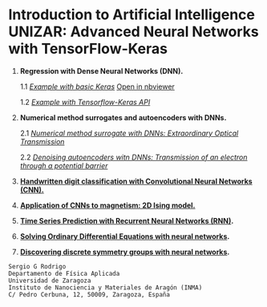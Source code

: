 # **Introduction to Artificial Intelligence UNIZAR: Advanced Neural Networks with TensorFlow-Keras**

1. **Regression with Dense Neural Networks (DNN).**
   
   1.1  *[Example with basic Keras](regression/ai_unizar_course_regression_1.ipynb)*
   [Open in nbviewer](https://nbviewer.jupyter.org/github/IrisFDTD/AI-UNIZAR-course/blob/master/ai_unizar_course_regression_1.ipynb)
   
   1.2  *[Example with Tensorflow-Keras API](regression/ai_unizar_course_regression_2.ipynb)*   
3. **Numerical method surrogates and autoencoders with DNNs.**
   
   2.1  *[Numerical method surrogate with DNNs: Extraordinary Optical Transmission](eot/ai_unizar_course_scattering.ipynb)*
   
   2.2  *[Denoising autoencoders witn DNNs: Transmission of an electron through a potential barrier](deltas/ai_unizar_course_deltas.ipynb)*
   
4. **[Handwritten digit classification with Convolutional Neural Networks (CNN).](minst/ai_unizar_course_classifying_digits_23-24.ipynb)**
5. **[Application of CNNs to magnetism: 2D Ising model.](ising_model/ai_unizar_course_ising_model.ipynb)**
6. **[Time Series Prediction with Recurrent Neural Networks (RNN)](recurrent_networks/ai_unizar_course_recurrent_neural_networks.ipynb).**
7. **[Solving Ordinary Differential Equations with neural networks](ode/ai_unizar_course_ode.ipynb).**
8. **[Discovering discrete symmetry groups with neural networks](https://github.com/IrisFDTD/Symmetry_Seeker_NN/tree/main).**

```
Sergio G Rodrigo
Departamento de Física Aplicada
Universidad de Zaragoza
Instituto de Nanociencia y Materiales de Aragón (INMA)
C/ Pedro Cerbuna, 12, 50009, Zaragoza, España
```
